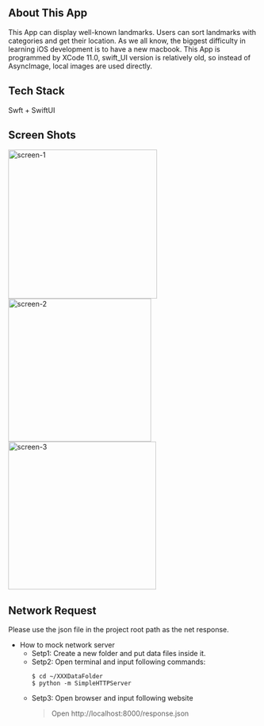 ## About This App
This App can display well-known landmarks. Users can sort landmarks with categories and get their location. As we all know, the biggest difficulty in learning iOS development is to have a new macbook. This App is programmed by XCode 11.0, swift_UI version is relatively old, so instead of AsyncImage, local images are used directly.

## Tech Stack
Swft + SwiftUI

## Screen Shots
<img width="300" alt="screen-1" src="https://github.com/chris-wang15/Landmarks_iOS/assets/128122102/a34c8b6c-bba7-4c93-ab87-fb1ab49072d5">

<img width="288" alt="screen-2" src="https://github.com/chris-wang15/Landmarks_iOS/assets/128122102/efd0cc04-7787-4026-b281-bf6be7414ef6">

<img width="298" alt="screen-3" src="https://github.com/chris-wang15/Landmarks_iOS/assets/128122102/b1921e31-13a9-43e3-8886-7c9213cd21b1">


## Network Request
Please use the json file in the project root path as the net response.

- How to mock network server
  - Setp1: Create a new folder and put data files inside it.
  - Setp2: Open terminal and input following commands:
    ```
    $ cd ~/XXXDataFolder
    $ python -m SimpleHTTPServer
    ```
  - Setp3: Open browser and input following website
    > Open http://localhost:8000/response.json

